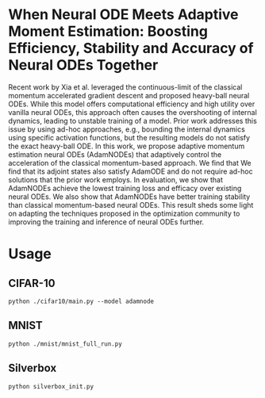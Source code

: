 # When Neural ODE Meets Adaptive Moment Estimation: Boosting Efficiency, Stability and Accuracy of Neural ODEs Together
Recent work by Xia et al. leveraged the continuous-limit of the classical momentum accelerated gradient descent and proposed heavy-ball neural ODEs. While this model offers computational efficiency and high utility over vanilla neural ODEs, this approach often causes the overshooting of internal dynamics, leading to unstable training of a model. Prior work addresses this issue by using ad-hoc approaches, e.g., bounding the internal dynamics using specific activation functions, but the resulting models do not satisfy the exact heavy-ball ODE. In this work, we propose adaptive momentum estimation neural ODEs (AdamNODEs) that adaptively control the acceleration of the classical momentum-based approach. We find that We find that its adjoint states also satisfy AdamODE and do not require ad-hoc solutions that the prior work employs. In evaluation, we show that AdamNODEs achieve the lowest training loss and efficacy over existing neural ODEs. We also show that AdamNODEs have better training stability than classical momentum-based neural ODEs. This result sheds some light on adapting the techniques proposed in the optimization community to improving the training and inference of neural ODEs further.

# Usage

## CIFAR-10
~~~
python ./cifar10/main.py --model adamnode
~~~

## MNIST
~~~
python ./mnist/mnist_full_run.py
~~~

## Silverbox
~~~
python silverbox_init.py
~~~

